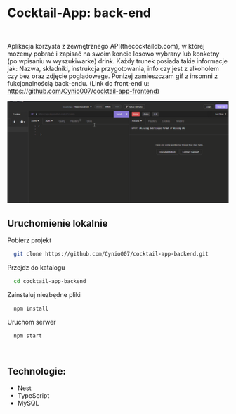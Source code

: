 # Cocktail-App: back-end

<br/>

Aplikacja korzysta z zewnętrznego API(thecocktaildb.com), w której możemy pobrać i zapisać na swoim koncie losowo wybrany lub konketny (po wpisaniu w wyszukiwarke) drink. Każdy trunek posiada takie informacje jak: Nazwa, składniki, instrukcja przygotowania, info czy jest z alkoholem czy bez oraz zdjęcie pogladowege. Poniżej zamieszczam gif z insomni z fukcjonalnością back-endu.
(Link do front-end'u: https://github.com/Cynio007/cocktail-app-frontend)

![back-end gif](./images/gif02.gif)
<br/>

## Uruchomienie lokalnie


Pobierz projekt

```bash
  git clone https://github.com/Cynio007/cocktail-app-backend.git
```

Przejdz do katalogu

```bash
  cd cocktail-app-backend
```

Zainstaluj niezbędne pliki

```bash
  npm install
```

Uruchom serwer

```bash
  npm start
```

<br/>

## Technologie:

- Nest
- TypeScript
- MySQL
